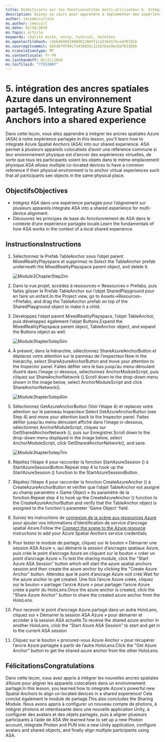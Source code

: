 ```yaml
---
title: Didacticiels sur les fonctionnalités multi-utilisateur-5. Intégration des ancres spatiales Azure dans un environnement partagé
description: Suivez ce cours pour apprendre à implémenter des expériences partagées multi-utilisateur dans une application HoloLens 2.
author: jessemcculloch
ms.author: jemccull
ms.date: 02/26/2019
ms.topic: article
keywords: réalité mixte, unity, tutoriel, hololens
ms.openlocfilehash: c1b64b9d32409d61284f21ca216417ece4767d1b
ms.sourcegitcommit: bd536f4f99c71418b55c121b7ba19ecbaf6336bb
ms.translationtype: MT
ms.contentlocale: fr-FR
ms.lasthandoff: 02/21/2020
ms.locfileid: "77553807"
---
```

# <a name="5-integrating-azure-spatial-anchors-into-a-shared-experience"></a><span data-ttu-id="d1755-105">5. intégration des ancres spatiales Azure dans un environnement partagé</span><span class="sxs-lookup"><span data-stu-id="d1755-105">5. Integrating Azure Spatial Anchors into a shared experience</span></span>

<span data-ttu-id="d1755-106">Dans cette leçon, vous allez apprendre à intégrer les ancres spatiales Azure (ASA) à notre expérience partagée.</span><span class="sxs-lookup"><span data-stu-id="d1755-106">In this lesson, you'll learn how to integrate Azure Spatial Anchors (ASA) into our shared experience.</span></span> <span data-ttu-id="d1755-107">ASA permet à plusieurs appareils colocalisés d’avoir une référence commune si leur environnement physique est d’ancrer des expériences virtuelles, de sorte que tous les participants voient les objets dans le même emplacement physique.</span><span class="sxs-lookup"><span data-stu-id="d1755-107">ASA allows multiple co-located devices to have a common reference if their physical environment is to anchor virtual experiences such that all participants see objects in the same physical place.</span></span>

## <a name="objectives"></a><span data-ttu-id="d1755-108">Objectifs</span><span class="sxs-lookup"><span data-stu-id="d1755-108">Objectives</span></span>

* <span data-ttu-id="d1755-109">Intégrez ASA dans une expérience partagée pour l’alignement sur plusieurs appareils.</span><span class="sxs-lookup"><span data-stu-id="d1755-109">Integrate ASA into a shared experience for multi-device alignment.</span></span>
* <span data-ttu-id="d1755-110">Découvrez les principes de base du fonctionnement de ASA dans le contexte d’une expérience partagée locale.</span><span class="sxs-lookup"><span data-stu-id="d1755-110">Learn the fundamentals of how ASA works in the context of a local shared experience.</span></span>

## <a name="instructions"></a><span data-ttu-id="d1755-111">Instructions</span><span class="sxs-lookup"><span data-stu-id="d1755-111">Instructions</span></span>

1. <span data-ttu-id="d1755-112">Sélectionnez le Prefab TableAnchor sous l’objet parent MixedRealityPlayspace et supprimez-le.</span><span class="sxs-lookup"><span data-stu-id="d1755-112">Select the TableAnchor prefab underneath the MixedRealityPlayspace parent object, and delete it.</span></span>

    ![Module3Chapter5tep2im](images/module3chapter5step2im.PNG)

2. <span data-ttu-id="d1755-114">Dans la vue projet, accédez à ressources-> Ressources-> Prefabs, puis faites glisser le Prefab TableAnchor sur l’objet SharedPlayground pour en faire un enfant.</span><span class="sxs-lookup"><span data-stu-id="d1755-114">In the Project view, go to Assets->Resources->Prefabs, and drag the TableAnchor prefab on top of the SharedPlayground object to make it a child.</span></span>

3. <span data-ttu-id="d1755-115">Développez l’objet parent MixedRealityPlayspace, l’objet TableAnchor, puis développez également l’objet Buttons.</span><span class="sxs-lookup"><span data-stu-id="d1755-115">Expand the MixedRealityPlayspace parent object, TableAnchor object, and expand the Buttons object as well.</span></span>

    ![Module3hapter5step5im](images/module3chapter5step5im.PNG)

4. <span data-ttu-id="d1755-117">À présent, dans la hiérarchie, sélectionnez ShareAzureAnchorButton et déplacez votre attention sur le panneau de l’inspecteur.</span><span class="sxs-lookup"><span data-stu-id="d1755-117">Now in the hierarchy, select ShareAzureAnchorButton and move your attention to the Inspector panel.</span></span> <span data-ttu-id="d1755-118">Faites défiler vers le bas jusqu’au menu déroulant illustré dans l’image ci-dessous, sélectionnez AnchorModuleScript, puis cliquez sur ShareAnchorNetwork ().</span><span class="sxs-lookup"><span data-stu-id="d1755-118">Scroll down to the drop-down menu shown in the image below, select AnchorModuleScript and click ShareAnchorNetwork().</span></span>

    ![Module3hapter5step6im](images/module3chapter5step6im.PNG)

5. <span data-ttu-id="d1755-120">Sélectionnez GetAzureAnchorButton (Voir l’étape 4) et replacez votre attention sur le panneau Inspecteur.</span><span class="sxs-lookup"><span data-stu-id="d1755-120">Select GetAzureAnchorButton (see Step 4) and move your attention back to the Inspector panel.</span></span> <span data-ttu-id="d1755-121">Faites défiler jusqu’au menu déroulant affiché dans l’image ci-dessous, sélectionnez AnchorModuleScript, cliquez sur GetSharedAnchorNetwork (), puis sur Enregistrer.</span><span class="sxs-lookup"><span data-stu-id="d1755-121">Scroll down to the drop-down menu displayed in the image below, select AnchorModuleScript, click GetSharedAnchorNetwork(), and save.</span></span>

    ![Module3hapter5step7im](images/module3chapter5step7im.PNG)

6. <span data-ttu-id="d1755-123">Répétez l’étape 4 pour raccorder la fonction StartAzureSession () à StartAzureSessionButton.</span><span class="sxs-lookup"><span data-stu-id="d1755-123">Repeat step 4 to hook up the StartAzureSession () function to the StartAzureSessionButton.</span></span>

7. <span data-ttu-id="d1755-124">Répétez l’étape 4 pour raccorder la fonction CreateAzureAnchor () à CreateAzureAnchorButton et vérifier que l’objet TableAnchor est assigné au champ paramètre « Game Object » du paramètre de la fonction.</span><span class="sxs-lookup"><span data-stu-id="d1755-124">Repeat step 4 to hook up the CreateAzureAnchor () function to the CreateAzureAnchorButton and verify that the TableAnchor object is assigned to the function's parameter 'Game Object' field.</span></span>

8. <span data-ttu-id="d1755-125">Suivez les instructions de [connexion de la scène aux ressources Azure](mrlearning-asa-ch1.md#4-connect-the-scene-to-the-azure-resource) pour ajouter vos informations d’identification de service d’ancrage spatial Azure.</span><span class="sxs-lookup"><span data-stu-id="d1755-125">Follow the [Connect the scene to the Azure resource](mrlearning-asa-ch1.md#4-connect-the-scene-to-the-azure-resource) instructions to add your Azure Spatial Anchors service credentials.</span></span>

9. <span data-ttu-id="d1755-126">Pour tester le module de partage, cliquez sur le bouton « Démarrer une session ASA Azure », qui démarre la session d’ancrages spatiaux Azure, puis crée le point d’ancrage Azure en cliquant sur le bouton « créer un point d’ancrage Azure ».</span><span class="sxs-lookup"><span data-stu-id="d1755-126">To test the sharing module, click the "Start Azure ASA Session" button which will start the azure spatial anchors session and then create the azure anchor by clicking the "Create Azure Anchor" button.</span></span> <span data-ttu-id="d1755-127">Attendez que le point d’ancrage Azure soit créé.</span><span class="sxs-lookup"><span data-stu-id="d1755-127">Wait for the azure anchor to get created.</span></span> <span data-ttu-id="d1755-128">Une fois l’ancre Azure créée, cliquez sur le bouton « partager l’ancre Azure » pour partager l’ancre Azure créée à partir du HoloLens.</span><span class="sxs-lookup"><span data-stu-id="d1755-128">Once the azure anchor is created, click the "Share Azure Anchor" button to share the created azure anchor from the HoloLens.</span></span>

10. <span data-ttu-id="d1755-129">Pour recevoir le point d’ancrage Azure partagé dans un autre HoloLens, cliquez sur « Démarrer la session ASA Azure » pour démarrer et accéder à la session ASA actuelle.</span><span class="sxs-lookup"><span data-stu-id="d1755-129">To receive the shared azure anchor in another HoloLens, click the "Start Azure ASA Session" to start and get in to the current ASA session</span></span>

11. <span data-ttu-id="d1755-130">Cliquez sur le bouton « procurez-vous Azure Anchor » pour récupérer l’ancre Azure partagée à partir de l’autre HoloLens.</span><span class="sxs-lookup"><span data-stu-id="d1755-130">Click the "Get Azure Anchor" button to get the shared azure anchor from the other HoloLens.</span></span>

## <a name="congratulations"></a><span data-ttu-id="d1755-131">Félicitations</span><span class="sxs-lookup"><span data-stu-id="d1755-131">Congratulations</span></span>

<span data-ttu-id="d1755-132">Dans cette leçon, vous avez appris à intégrer les nouvelles ancres spatiales d’Azure pour aligner les appareils colocalisés dans un environnement partagé.</span><span class="sxs-lookup"><span data-stu-id="d1755-132">In this lesson, you learned how to integrate Azure's powerful new Spatial Anchors to align co-located devices in a shared experience!</span></span> <span data-ttu-id="d1755-133">Cela conclut également le module de partage.</span><span class="sxs-lookup"><span data-stu-id="d1755-133">This also concludes the Sharing Module.</span></span> <span data-ttu-id="d1755-134">Nous avons appris à configurer un nouveau compte de photons, à intégrer photons et retentissante dans une nouvelle application Unity, à configurer des avatars et des objets partagés, puis à aligner plusieurs participants à l’aide de ASA.</span><span class="sxs-lookup"><span data-stu-id="d1755-134">We learned how to set up a new Photon account, integrate Photon and PUN into a new Unity application, configure avatars and shared objects, and finally align multiple participants using ASA.</span></span>
